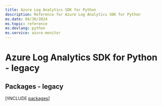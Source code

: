 ```yaml
---
title: Azure Log Analytics SDK for Python
description: Reference for Azure Log Analytics SDK for Python
ms.date: 04/30/2024
ms.topic: reference
ms.devlang: python
ms.service: azure-monitor
---
```

# Azure Log Analytics SDK for Python - legacy
## Packages - legacy
[!INCLUDE [packages](log-analytics-index.md)]